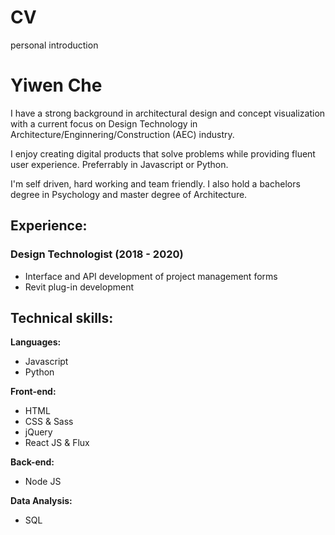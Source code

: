 # CV
personal introduction

# Yiwen Che
I have a strong background in architectural design and concept visualization with a current focus on Design Technology in Architecture/Enginnering/Construction (AEC) industry.

I enjoy creating digital products that solve problems while providing fluent user experience. Preferrably in Javascript or Python.

I'm self driven, hard working and team friendly. I also hold a bachelors degree in Psychology and master degree of Architecture.

## Experience:
### Design Technologist (2018 - 2020)
* Interface and API development of project management forms
* Revit plug-in development 

## Technical skills:

**Languages:**

* Javascript
* Python

**Front-end:**

* HTML
* CSS & Sass
* jQuery
* React JS & Flux

**Back-end:**

* Node JS

**Data Analysis:**

* SQL
